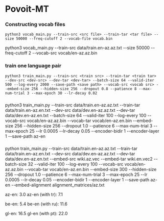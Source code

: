 # Povoit-MT

### Constructing vocab files
```
python3 vocab_main.py --train-src <src file> --train-tar <tar file> --size 50000 --freq-cutoff 2 --vocab-file vocab.bin
```
python3 vocab_main.py --train-src data/train.en-az.az.txt --size 50000 --freq-cutoff 2 --vocab-src vocab/en-az.az.bin

### train one language pair
```
python3 train_main.py --train-src <train src> --train-tar <train tar> --dev-src <dev-src> --dev-tar <dev-tar> --batch-size 64 --valid-iter 500 --log-every 2000 --save-path <save path> --vocab-src <vocab src> --embed-size 256 --hidden-size 256 --dropout 0.8 --patience 8 --max-num-trial 3 --max-epoch 30 --lr-decay 0.02
```

### 
python3 train_main.py --train-src data/train.en-az.az.txt --train-tar data/train.en-az.en.txt --dev-src data/dev.en-az.az.txt --dev-tar data/dev.en-az.en.txt --batch-size 64 --valid-iter 100 --log-every 100 --vocab-src vocab/en-az.az.bin --vocab-tar vocab/en-az.en.bin --embed-size 256 --hidden-size 256 --dropout 1.0 --patience 6 --max-num-trial 3  --max-epoch 25 --lr 0.0005 --lr-decay 0.05 --encoder-bidir 1 --encoder-layer 1 --save-path az-en

###
python train_main.py --train-src data/train.en-az.az.txt --train-tar data/train.en-az.en.txt --dev-src data/dev.en-az.az.txt --dev-tar data/dev.en-az.en.txt --embed-src wiki.az.vec --embed-tar wiki.en.vec2 --batch-size 32 --valid-iter 100 --log-every 100 --vocab-src vocab/en-az.az.bin --vocab-tar vocab/en-az.en.bin --embed-size 300 --hidden-size 256 --dropout 1.0 --patience 6 --max-num-trial 3  --max-epoch 25 --lr 0.0005 --lr-decay 0.05 --encoder-bidir 1 --encoder-layer 1 --save-path az-en --embed-alignment alignment_matrices/az.txt

az-en: 3.0
az-en (with tr): 7.1

be-en: 5.4
be-en (with ru): 11.6

gl-en: 16.5
gl-en (with pt): 22.0